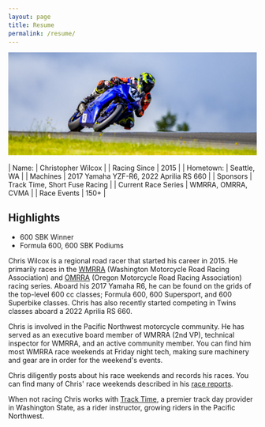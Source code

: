 ```yaml
---
layout: page
title: Resume
permalink: /resume/
---
```

![](/img/race-report-photos/2024/2024-R3.jpg)

| Name:               | Christopher Wilcox |
| Racing Since        | 2015               |
| Hometown:           | Seattle, WA        |
| Machines            | 2017 Yamaha YZF-R6, 2022 Aprilia RS 660 |
| Sponsors            | Track Time, Short Fuse Racing         |
| Current Race Series | WMRRA, OMRRA, CVMA  |
| Race Events         | 150+                |


## Highlights
- 600 SBK Winner
- Formula 600, 600 SBK Podiums


<!-- Summary of Results (2022-May-19)
Podiums:
    1st : 2
    2nd : 2
    3rd : 0

Races:
2015: 13
2016: 18
2017: 15
2018: 17
2019: 18
2020: 11
2021: 20
2022: 19  
2023: 12 (143)
2024: 14 
-->

Chris Wilcox is a regional road racer that started his career in 2015. He primarily races in the [WMRRA](https://wmrra.com) (Washington Motorcycle Road Racing Association) and [OMRRA](https://omrra.com) (Oregon Motorcycle Road Racing Association) racing series. Aboard his 2017 Yamaha R6, he can be found on the grids of the top-level 600 cc classes; Formula 600, 600 Supersport, and 600 Superbike classes. Chris has also recently started competing in Twins classes aboard a 2022 Aprilia RS 660.

Chris is involved in the Pacific Northwest motorcycle community. He has served as an executive board member of WMRRA (2nd VP), technical inspector for WMRRA, and an active community member. You can find him most WMRRA race weekends at Friday night tech, making sure machinery and gear are in order for the weekend's events.

Chris diligently posts about his race weekends and records his races. You can find many of Chris' race weekends described in his [race reports](/race-reports).

When not racing Chris works with [Track Time](https://tracktime.bike/), a premier track day provider in Washington State, as a rider instructor, growing riders in the Pacific Northwest.
